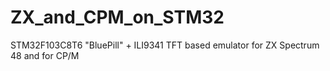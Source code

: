 # ZX_and_CPM_on_STM32

STM32F103C8T6 "BluePill" + ILI9341 TFT based emulator for ZX Spectrum 48 and for CP/M